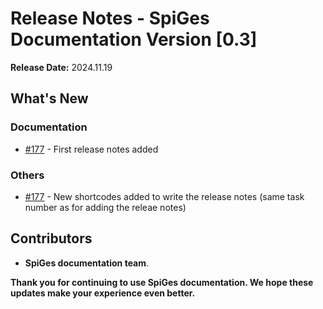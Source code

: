 # Release Notes - SpiGes Documentation Version [0.3]

**Release Date:** 2024.11.19

## What's New

### Documentation

- [#177](https://github.com/SpiGes/handbook/issues/177) - First release notes added

### Others

- [#177](https://github.com/SpiGes/handbook/issues/177) - New shortcodes added to write the release notes (same task number as for adding the releae notes)

## Contributors

- **SpiGes documentation team**.

**Thank you for continuing to use SpiGes documentation. We hope these updates make your experience even better.**
